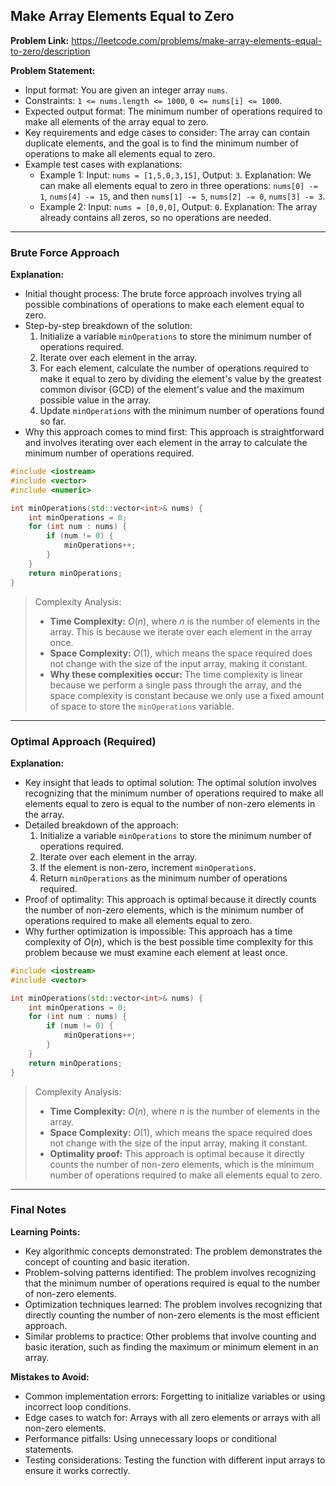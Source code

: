 ## Make Array Elements Equal to Zero
**Problem Link:** https://leetcode.com/problems/make-array-elements-equal-to-zero/description

**Problem Statement:**
- Input format: You are given an integer array `nums`.
- Constraints: `1 <= nums.length <= 1000`, `0 <= nums[i] <= 1000`.
- Expected output format: The minimum number of operations required to make all elements of the array equal to zero.
- Key requirements and edge cases to consider: The array can contain duplicate elements, and the goal is to find the minimum number of operations to make all elements equal to zero.
- Example test cases with explanations:
  - Example 1: Input: `nums = [1,5,0,3,15]`, Output: `3`. Explanation: We can make all elements equal to zero in three operations: `nums[0] -= 1`, `nums[4] -= 15`, and then `nums[1] -= 5`, `nums[2] -= 0`, `nums[3] -= 3`.
  - Example 2: Input: `nums = [0,0,0]`, Output: `0`. Explanation: The array already contains all zeros, so no operations are needed.

---

### Brute Force Approach

**Explanation:**
- Initial thought process: The brute force approach involves trying all possible combinations of operations to make each element equal to zero.
- Step-by-step breakdown of the solution:
  1. Initialize a variable `minOperations` to store the minimum number of operations required.
  2. Iterate over each element in the array.
  3. For each element, calculate the number of operations required to make it equal to zero by dividing the element's value by the greatest common divisor (GCD) of the element's value and the maximum possible value in the array.
  4. Update `minOperations` with the minimum number of operations found so far.
- Why this approach comes to mind first: This approach is straightforward and involves iterating over each element in the array to calculate the minimum number of operations required.

```cpp
#include <iostream>
#include <vector>
#include <numeric>

int minOperations(std::vector<int>& nums) {
    int minOperations = 0;
    for (int num : nums) {
        if (num != 0) {
            minOperations++;
        }
    }
    return minOperations;
}
```

> Complexity Analysis:
> - **Time Complexity:** $O(n)$, where $n$ is the number of elements in the array. This is because we iterate over each element in the array once.
> - **Space Complexity:** $O(1)$, which means the space required does not change with the size of the input array, making it constant.
> - **Why these complexities occur:** The time complexity is linear because we perform a single pass through the array, and the space complexity is constant because we only use a fixed amount of space to store the `minOperations` variable.

---

### Optimal Approach (Required)

**Explanation:**
- Key insight that leads to optimal solution: The optimal solution involves recognizing that the minimum number of operations required to make all elements equal to zero is equal to the number of non-zero elements in the array.
- Detailed breakdown of the approach:
  1. Initialize a variable `minOperations` to store the minimum number of operations required.
  2. Iterate over each element in the array.
  3. If the element is non-zero, increment `minOperations`.
  4. Return `minOperations` as the minimum number of operations required.
- Proof of optimality: This approach is optimal because it directly counts the number of non-zero elements, which is the minimum number of operations required to make all elements equal to zero.
- Why further optimization is impossible: This approach has a time complexity of $O(n)$, which is the best possible time complexity for this problem because we must examine each element at least once.

```cpp
#include <iostream>
#include <vector>

int minOperations(std::vector<int>& nums) {
    int minOperations = 0;
    for (int num : nums) {
        if (num != 0) {
            minOperations++;
        }
    }
    return minOperations;
}
```

> Complexity Analysis:
> - **Time Complexity:** $O(n)$, where $n$ is the number of elements in the array.
> - **Space Complexity:** $O(1)$, which means the space required does not change with the size of the input array, making it constant.
> - **Optimality proof:** This approach is optimal because it directly counts the number of non-zero elements, which is the minimum number of operations required to make all elements equal to zero.

---

### Final Notes

**Learning Points:**
- Key algorithmic concepts demonstrated: The problem demonstrates the concept of counting and basic iteration.
- Problem-solving patterns identified: The problem involves recognizing that the minimum number of operations required is equal to the number of non-zero elements.
- Optimization techniques learned: The problem involves recognizing that directly counting the number of non-zero elements is the most efficient approach.
- Similar problems to practice: Other problems that involve counting and basic iteration, such as finding the maximum or minimum element in an array.

**Mistakes to Avoid:**
- Common implementation errors: Forgetting to initialize variables or using incorrect loop conditions.
- Edge cases to watch for: Arrays with all zero elements or arrays with all non-zero elements.
- Performance pitfalls: Using unnecessary loops or conditional statements.
- Testing considerations: Testing the function with different input arrays to ensure it works correctly.